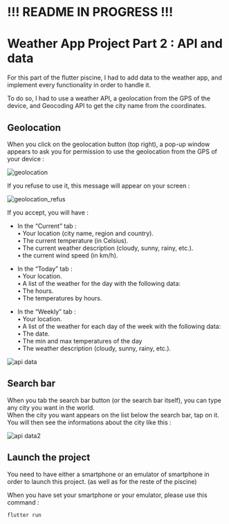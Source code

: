 # !!! README IN PROGRESS  !!!

# Weather App Project Part 2 : API and data 

For this part of the flutter piscine, I had to add data to the weather app, and implement every functionality in order to handle it. <br/>

To do so, I had to use a weather API, a geolocation from the GPS of the device, and Geocoding API to get the city name from the coordinates. <br/>

## Geolocation

When you click on the geolocation button (top right), a pop-up window appears to ask you for permission to use the geolocation from the GPS of your device :

![geolocation](https://github.com/Claken/Piscine_Flutter/assets/51683861/66d10dcf-f189-488b-b917-ce095e7a289a)

If you refuse to use it, this message will appear on your screen :

![geolocation_refus](https://github.com/Claken/Piscine_Flutter/assets/51683861/79813cb3-b821-4e91-966c-61f6e5553c3b)

If you accept, you will have :

- In the “Current” tab : <br/>
  • Your location (city name, region and country). <br/>
  • The current temperature (in Celsius). <br/>
  • The current weather description (cloudy, sunny, rainy, etc.). <br/>
  • the current wind speed (in km/h). <br/>

- In the “Today” tab : <br/>
  • Your location. <br/>
  • A list of the weather for the day with the following data: <br/>
    • The hours. <br/>
    • The temperatures by hours. <br/>

- In the “Weekly” tab : <br/>
  • Your location. <br/>
  • A list of the weather for each day of the week with the following data: <br/>
    • The date. <br/>
    • The min and max temperatures of the day <br/>
    • The weather description (cloudy, sunny, rainy, etc.). <br/>

![api data](https://github.com/Claken/Piscine_Flutter/assets/51683861/1c03466c-e170-443e-9042-18feef4fdad0)

## Search bar

When you tab the search bar button (or the search bar itself), you can type any city you want in the world. <br/>
When the city you want appears on the list below the search bar, tap on it. <br/>
You will then see the informations about the city like this :

![api data2](https://github.com/Claken/Piscine_Flutter/assets/51683861/0c3afb9e-b931-4db5-8819-ff95df592320)

## Launch the project

You need to have either a smartphone or an emulator of smartphone in order to launch this project.
(as well as for the reste of the piscine)

When you have set your smartphone or your emulator, please use this command :
```
flutter run
```
